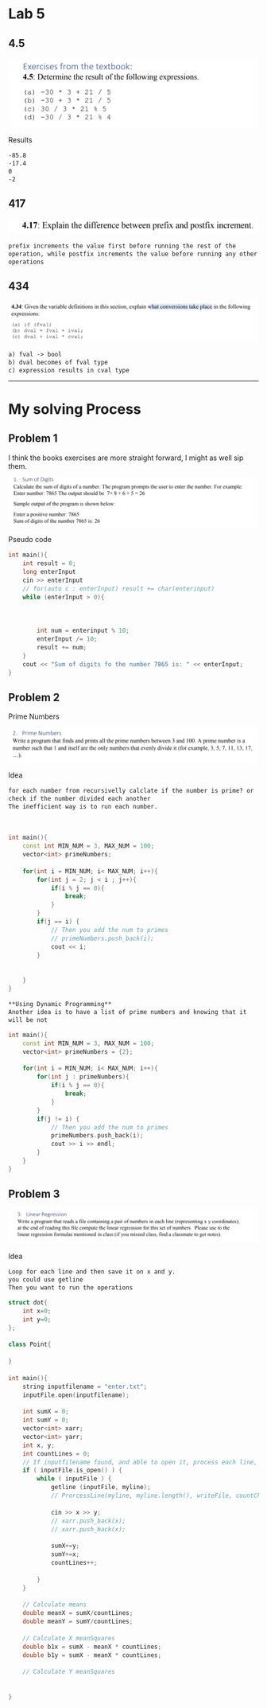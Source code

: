 # Lab 5

## 4.5

![](./../img/2022-10-12-20-43-29.png)

Results

```
-85.8
-17.4
0
-2
```

## 417

![](./../img/2022-10-12-20-50-10.png)

```
prefix increments the value first before running the rest of the operation, while postfix increments the value before running any other operations
```

## 434

![](./../img/2022-10-12-20-58-55.png)


```
a) fval -> bool
b) dval becomes of fval type
c) expression results in cval type
```


---

# My solving Process

## Problem 1

I think the books exercises are more straight forward, I might as well sip them. 

![](./../img/2022-10-12-21-00-35.png)

Pseudo code

```cpp
int main(){
    int result = 0;
    long enterInput
    cin >> enterInput
    // for(auto c : enterInput) result += char(enterinput)
    while (enterInput > 0){
        
        
        
        int num = enterinput % 10;
        enterInput /= 10;
        result += num;
    }
    cout << "Sum of digits fo the number 7865 is: " << enterInput;
}

```

## Problem 2

Prime Numbers

![](./../img/2022-10-12-21-06-00.png)

Idea
```
for each number from recursivelly calclate if the number is prime? or check if the number divided each another 
The inefficient way is to run each number.



```

```cpp
int main(){
    const int MIN_NUM = 3, MAX_NUM = 100;
    vector<int> primeNumbers;

    for(int i = MIN_NUM; i< MAX_NUM; i++){
        for(int j = 2; j < i ; j++){
            if(i % j == 0){
                break;
            }
        }
        if(j == i) {
            // Then you add the num to primes
            // primeNumbers.push_back(i);
            cout << i;
        }


    }
}

```

```
**Using Dynamic Programming**
Another idea is to have a list of prime numbers and knowing that it will be not 
```


```cpp
int main(){
    const int MIN_NUM = 3, MAX_NUM = 100;
    vector<int> primeNumbers = {2};

    for(int i = MIN_NUM; i< MAX_NUM; i++){
        for(int j : primeNumbers){
            if(i % j == 0){
                break;
            }
        }
        if(j != i) {
            // Then you add the num to primes
            primeNumbers.push_back(i);
            cout >> i >> endl;
        }
    }
}

```


## Problem 3

![](./../img/2022-10-12-21-09-38.png)

Idea
```
Loop for each line and then save it on x and y.
you could use getline
Then you want to run the operations
```


```cpp
struct dot{
    int x=0;
    int y=0;
};

class Point{

}

int main(){
    string inputfilename = "enter.txt";
    inputFile.open(inputfilename);

    int sumX = 0;
    int sumY = 0;
    vector<int> xarr;
    vector<int> yarr;
    int x, y;
    int countLines = 0;
    // If inputfilename found, and able to open it, process each line, add to the counter
    if ( inputFile.is_open() ) {
        while ( inputFile ) { 
            getline (inputFile, myline);
            // ProrcessLine(myline, myline.length(), writeFile, countCharactersStripped);

            cin >> x >> y;
            // xarr.push_back(x);
            // xarr.push_back(x);

            sumX+=y;
            sumY+=x;
            countLines++;
            
        }
    }

    // Calculate means
    double meanX = sumX/countLines;
    double meanY = sumY/countLines;

    // Calculate X meanSquares
    double b1x = sumX - meanX * countLines;
    double b1y = sumX - meanX * countLines;

    // Calculate Y meanSquares


}




```












